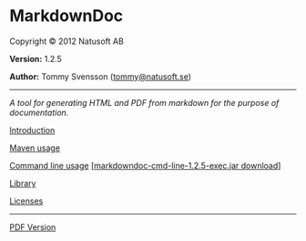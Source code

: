 # MarkdownDoc

Copyright © 2012 Natusoft AB

__Version:__ 1.2.5

__Author:__ Tommy Svensson (tommy@natusoft.se)

----

_A tool for generating HTML and PDF from markdown for the purpose of documentation._

[Introduction](https://github.com/tombensve/MarkdownDoc/blob/master/Docs/MarkdownDoc.md)

[Maven usage](https://github.com/tombensve/MarkdownDoc/blob/master/MavenPlugin/docs/MarkdownDoc-Maven-Plugin.md)

[Command line usage](https://github.com/tombensve/MarkdownDoc/blob/master/CommandLine/docs/MarkdownDoc-CommandLine.md) \[[markdowndoc-cmd-line-1.2.5-exec.jar download](http://download.natusoft.se/tools/markdowndoc-cmd-line-1.2.5-exec.jar)\]

[Library](https://github.com/tombensve/MarkdownDoc/blob/master/Library/docs/MarkdownDoc-Library.md)

[Licenses](https://github.com/tombensve/MarkdownDoc/blob/master/Docs/licenses.md)

----

[PDF Version](https://github.com/tombensve/MarkdownDoc/blob/master/Docs/MarkdownDoc-User-Guide.pdf)

